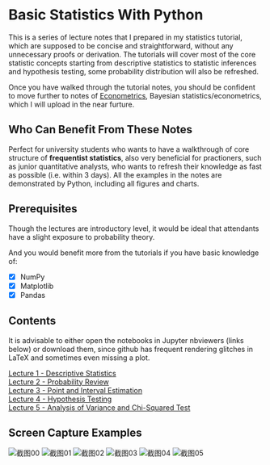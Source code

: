 # Basic Statistics With Python
This is a series of lecture notes that I prepared in my statistics tutorial, which are supposed to be concise and straightforward, without any unnecessary proofs or derivation. The tutorials will cover most of the core statistic concepts starting from descriptive statistics to statistic inferences and hypothesis testing, some probability distribution will also be refreshed. 

Once you have walked through the tutorial notes, you should be confident to move further to notes of <a href='https://github.com/MacroAnalyst/Basic_Econometrics_With_Python'>Econometrics</a>, Bayesian statistics/econometrics, which I will upload in the near furture.

## Who Can Benefit From These Notes
Perfect for university students who wants to have a walkthrough of core structure of **frequentist statistics**, also very beneficial for practioners, such as junior quantitative analysts, who wants to refresh their knowledge as fast as possible (i.e. within 3 days). All the examples in the notes are demonstrated by Python, including all figures and charts.

## Prerequisites
Though the lectures are introductory level, it would be ideal that attendants have a slight exposure to probability theory.

And you would benefit more from the tutorials if you have basic knowledge of: 
- [x] NumPy
- [x] Matplotlib
- [x] Pandas

## Contents
It is advisable to either open the notebooks in Jupyter nbviewers (links below) or download them, since github has frequent rendering glitches in LaTeX and sometimes even missing a plot.

[Lecture 1 - Descriptive Statistics](https://nbviewer.jupyter.org/github/MacroAnalyst/Basic_Statistics_With_Python/blob/main/Chapter%201%20-%20Descriptive%20Statistics.ipynb)<br>
[Lecture 2 - Probability Review](https://nbviewer.jupyter.org/github/MacroAnalyst/Basic_Statistics_With_Python/blob/main/Chapter%202%20-%20Probability%20Review.ipynb)<br>
[Lecture 3 - Point and Interval Estimation](https://nbviewer.jupyter.org/github/MacroAnalyst/Basic_Statistics_With_Python/blob/main/Chapter%203%20-%20Point%20and%20Interval%20Estimation.ipynb)<br>
[Lecture 4 - Hypothesis Testing](https://nbviewer.jupyter.org/github/MacroAnalyst/Basic_Statistics_With_Python/blob/main/Chapter%204%20-%20Hypothesis%20Testing.ipynb)<br>
[Lecture 5 - Analysis of Variance and Chi-Squared Test](https://nbviewer.jupyter.org/github/MacroAnalyst/Basic_Statistics_With_Python/blob/main/Chapter%205%20-%20Analysis%20of%20Variance%20and%20Chi-Squared%20Test.ipynb)<br>

## Screen Capture Examples
![截图00](https://user-images.githubusercontent.com/59842360/125285980-2afc6580-e313-11eb-8169-7c0661cb8684.jpg)
![截图01](https://user-images.githubusercontent.com/59842360/125285987-2cc62900-e313-11eb-8581-eddef58740a9.jpg)
![截图02](https://user-images.githubusercontent.com/59842360/125285995-2df75600-e313-11eb-89eb-29dd7fa53557.jpg)
![截图03](https://user-images.githubusercontent.com/59842360/125286000-2e8fec80-e313-11eb-8b5b-8032bf25f9ba.jpg)
![截图04](https://user-images.githubusercontent.com/59842360/125286004-2fc11980-e313-11eb-9c1f-d13c7456673c.jpg)
![截图05](https://user-images.githubusercontent.com/59842360/125286008-30f24680-e313-11eb-9b7b-d7b0db2a3397.jpg)
